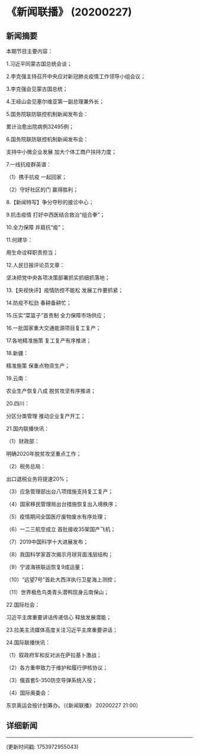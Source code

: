 # 《新闻联播》 (20200227)

## 新闻摘要

本期节目主要内容：

1.习近平同蒙古国总统会谈；

2.李克强主持召开中央应对新冠肺炎疫情工作领导小组会议；

3.李克强会见蒙古国总统；

4.王岐山会见塞尔维亚第一副总理兼外长；

5.国务院联防联控机制新闻发布会：

累计治愈出院病例32495例；

6.国务院联防联控机制新闻发布会：

支持中小微企业发展 加大个体工商户扶持力度；

7.一线抗疫群英谱：

（1）携手抗疫 一起回家；

（2）守好社区的门 赢得胜利；

8.【新闻特写】争分夺秒的接诊中心；

9.抗击疫情 打好中西医结合救治“组合拳”；

10.全力保障 并肩抗“疫”；

11.何建华：

用生命诠释职责担当；

12.人民日报评论员文章：

坚决把党中央各项决策部署抓实抓细抓落地；

13.【央视快评】疫情防控不能松 发展工作要抓紧；

14.防疫不松劲 春耕备耕忙；

15.压实“菜篮子”首责制 全力保障市场供应；

16.一批国家重大交通能源项目复工复产；

17.各地精准施策 复工复产有序推进；

18.新疆：

精准施策 保重点物资生产；

19.云南：

农业生产恢复八成 脱贫攻坚有序推进；

20.四川：

分区分类管理 推动企业复产开工；

21.国内联播快讯：

（1）财政部：

明确2020年脱贫攻坚重点工作；

（2）税务总局：

出口退税业务将提速20%；

（3）应急管理部出台八项措施支持复工复产；

（4）国家移民管理局出台措施恢复出入境秩序；

（5）疫情期间全国医疗废物废水有序处理；

（6）一二三航空成立 首批接收35架国产飞机；

（7）2019中国科学十大进展发布；

（8）我国科学家首次揭示月球背面浅层结构；

（9）宁波海铁联运恢复9成运量；

（10）“远望7号”首赴大西洋执行卫星海上测控；

（11）世界极危鸟类青头潜鸭现身云南保山；

22.国际社会：

习近平主席重要讲话传递信心 释放发展潜能；

23.拉美主流媒体高度关注习近平主席重要讲话；

24.国际联播快讯：

（1）叙政府军和反对派在萨拉基卜激战；

（2）各方重申致力于维护和履行伊核协议；

（3）俄首套S-350防空导弹系统入役；

（4）国际奥委会：

东京奥运会按计划筹办。（《新闻联播》 20200227 21:00）

## 详细新闻

---

(更新时间戳: 1753972955043)

